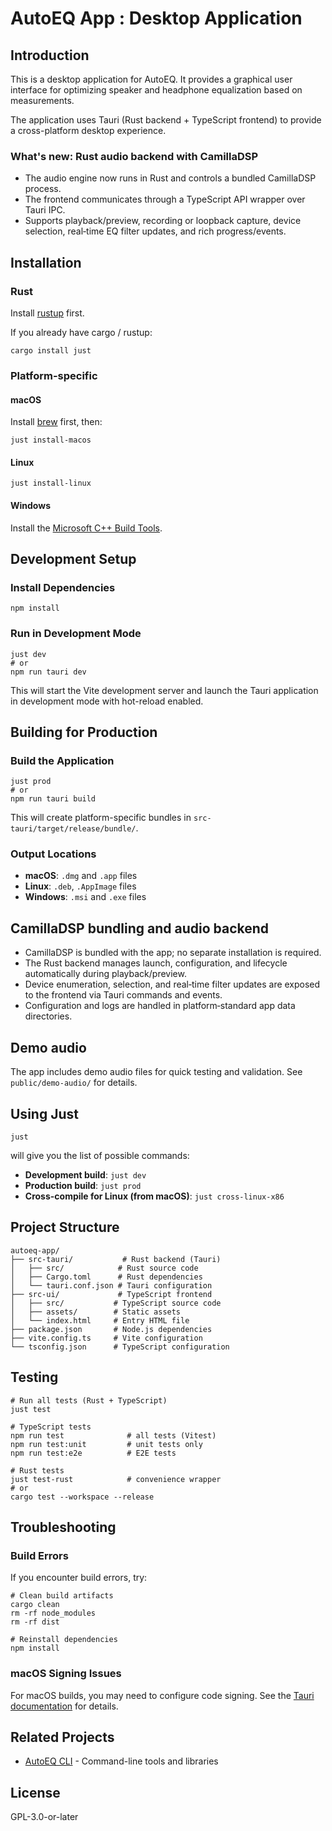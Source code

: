 <!-- markdownlint-disable-file MD013 -->

# AutoEQ App : Desktop Application

## Introduction

This is a desktop application for AutoEQ. It provides a graphical user interface for optimizing speaker and headphone equalization based on measurements.

The application uses Tauri (Rust backend + TypeScript frontend) to provide a cross-platform desktop experience.

### What's new: Rust audio backend with CamillaDSP

- The audio engine now runs in Rust and controls a bundled CamillaDSP process.
- The frontend communicates through a TypeScript API wrapper over Tauri IPC.
- Supports playback/preview, recording or loopback capture, device selection, real‑time EQ filter updates, and rich progress/events.

## Installation

### Rust

Install [rustup](https://rustup.rs/) first.

If you already have cargo / rustup:

```shell
cargo install just
```

### Platform-specific

#### macOS

Install [brew](https://brew.sh/) first, then:

```shell
just install-macos
```

#### Linux

```shell
just install-linux
```

#### Windows

Install the [Microsoft C++ Build Tools](https://visualstudio.microsoft.com/visual-cpp-build-tools/).

## Development Setup

### Install Dependencies

```shell
npm install
```

### Run in Development Mode

```shell
just dev
# or
npm run tauri dev
```

This will start the Vite development server and launch the Tauri application in development mode with hot-reload enabled.

## Building for Production

### Build the Application

```shell
just prod
# or
npm run tauri build
```

This will create platform-specific bundles in `src-tauri/target/release/bundle/`.

### Output Locations

- **macOS**: `.dmg` and `.app` files
- **Linux**: `.deb`, `.AppImage` files
- **Windows**: `.msi` and `.exe` files

## CamillaDSP bundling and audio backend

- CamillaDSP is bundled with the app; no separate installation is required.
- The Rust backend manages launch, configuration, and lifecycle automatically during playback/preview.
- Device enumeration, selection, and real‑time filter updates are exposed to the frontend via Tauri commands and events.
- Configuration and logs are handled in platform‑standard app data directories.

## Demo audio

The app includes demo audio files for quick testing and validation. See `public/demo-audio/` for details.

## Using Just

```shell
just
```

will give you the list of possible commands:

- **Development build**: `just dev`
- **Production build**: `just prod`
- **Cross-compile for Linux (from macOS)**: `just cross-linux-x86`

## Project Structure

```
autoeq-app/
├── src-tauri/           # Rust backend (Tauri)
│   ├── src/            # Rust source code
│   ├── Cargo.toml      # Rust dependencies
│   └── tauri.conf.json # Tauri configuration
├── src-ui/             # TypeScript frontend
│   ├── src/           # TypeScript source code
│   ├── assets/        # Static assets
│   └── index.html     # Entry HTML file
├── package.json       # Node.js dependencies
├── vite.config.ts     # Vite configuration
└── tsconfig.json      # TypeScript configuration
```

## Testing

```shell
# Run all tests (Rust + TypeScript)
just test

# TypeScript tests
npm run test              # all tests (Vitest)
npm run test:unit         # unit tests only
npm run test:e2e          # E2E tests

# Rust tests
just test-rust            # convenience wrapper
# or
cargo test --workspace --release
```

## Troubleshooting

### Build Errors

If you encounter build errors, try:

```shell
# Clean build artifacts
cargo clean
rm -rf node_modules
rm -rf dist

# Reinstall dependencies
npm install
```

### macOS Signing Issues

For macOS builds, you may need to configure code signing. See the [Tauri documentation](https://tauri.app/v1/guides/distribution/sign-macos) for details.

## Related Projects

- [AutoEQ CLI](https://github.com/pierreaubert/autoeq) - Command-line tools and libraries

## License

GPL-3.0-or-later
